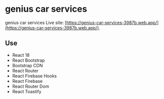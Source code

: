 # genius car services

genius car services Live site: [https://genius-car-services-3987b.web.app/](https://genius-car-services-3987b.web.app/).

## Use
- React 18
- React Bootstrap
- Bootstrap CDN
- React Router
- React Firebase Hooks
- React Firebase 
- React Router Dom
- React Toastify 

